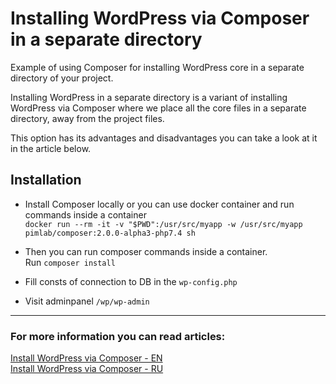 # Installing WordPress via Composer in a separate directory
Example of using Composer for installing WordPress core in a separate directory of your project.  

Installing WordPress in a separate directory is a variant of installing WordPress via Composer where we place all the core files in a separate directory, away from the project files.

This option has its advantages and disadvantages you can take a look at it in the article below.


## Installation
- Install Composer locally or you can use docker container and run commands inside a container   
  `docker run --rm -it -v "$PWD":/usr/src/myapp -w /usr/src/myapp pimlab/composer:2.0.0-alpha3-php7.4 sh`

- Then you can run composer commands inside a container.   
Run `composer install`

- Fill consts of connection to DB in the `wp-config.php`
- Visit adminpanel `/wp/wp-admin`
---

### For more information you can read articles:
[Install WordPress via Composer - EN](https://wp-yoda.com/en/wordpress/installing-wordpress-via-composer/)  
[Install WordPress via Composer - RU](https://wp-yoda.com/wordpress/ustanovka-wordpress-cherez-composer-2/)
